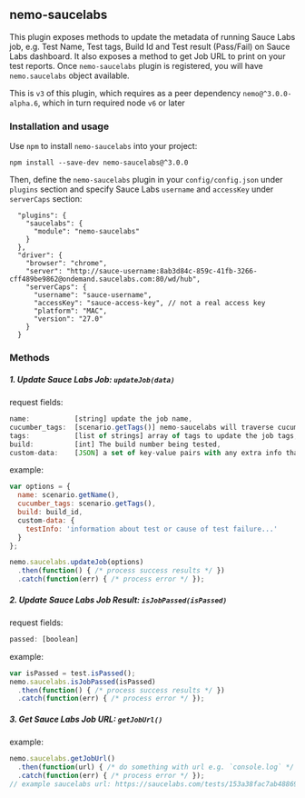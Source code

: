 ## nemo-saucelabs

This plugin exposes methods to update the metadata of running Sauce Labs job, e.g. Test Name, Test tags, Build Id and Test result (Pass/Fail) on Sauce Labs dashboard. It also exposes a method to get Job URL to print on your test reports. Once `nemo-saucelabs` plugin is registered, you will have `nemo.saucelabs` object available.

This is `v3` of this plugin, which requires as a peer dependency `nemo@^3.0.0-alpha.6`, which in turn required node `v6` or later

### Installation and usage

Use `npm` to install `nemo-saucelabs` into your project:

```
npm install --save-dev nemo-saucelabs@^3.0.0
```

Then, define the `nemo-saucelabs` plugin in your `config/config.json` under `plugins` section and specify Sauce Labs `username` and `accessKey` under `serverCaps` section:

```
  "plugins": {
    "saucelabs": {
      "module": "nemo-saucelabs"
    }
  },
  "driver": {
    "browser": "chrome",
    "server": "http://sauce-username:8ab3d84c-859c-41fb-3266-cff489be9862@ondemand.saucelabs.com:80/wd/hub",
    "serverCaps": {
      "username": "sauce-username",
      "accessKey": "sauce-access-key", // not a real access key
      "platform": "MAC",
      "version": "27.0"
    }
  }
```

### Methods

##### 1. Update Sauce Labs Job: ` updateJob(data) `

request fields:
```javascript
name:           [string] update the job name,
cucumber_tags:  [scenario.getTags()] nemo-saucelabs will traverse cucumber tags and get tag names to update the job tags
tags:           [list of strings] array of tags to update the job tags,
build:          [int] The build number being tested,
custom-data:    [JSON] a set of key-value pairs with any extra info that a user would like to add to the job. Max 64KB.
```
example:
```javascript
var options = {
  name: scenario.getName(),
  cucumber_tags: scenario.getTags(),
  build: build_id,
  custom-data: {
    testInfo: 'information about test or cause of test failure...'
  }
};

nemo.saucelabs.updateJob(options)
  .then(function() { /* process success results */ })
  .catch(function(err) { /* process error */ });
```

##### 2. Update Sauce Labs Job Result: ` isJobPassed(isPassed) `

request fields:
```javascript
passed: [boolean]
```
example:
```javascript
var isPassed = test.isPassed();
nemo.saucelabs.isJobPassed(isPassed)
  .then(function() { /* process success results */ })
  .catch(function(err) { /* process error */ });
```

##### 3. Get Sauce Labs Job URL: ` getJobUrl() `

example:
```javascript
nemo.saucelabs.getJobUrl()
  .then(function(url) { /* do something with url e.g. `console.log` */ })
  .catch(function(err) { /* process error */ });
// example saucelabs url: https://saucelabs.com/tests/153a38fac7ab48869e7b3b9c3c567665
```
